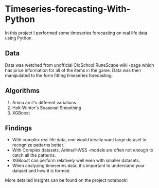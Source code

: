 # Timeseries-forecasting-With-Python
In this project I performed some timeseries forecasting on real life data using Python. 

## Data
Data was wetched from unofficial OldSchool RuneScape wiki -page which has price information for all of the items in the game. Data was then manipulated to the form fitting timeseries forecasting.

## Algorithms
1. Arima an it's different variations
2. Holt-Winter's Seasonal Smoothing
3. XGBoost

## Findings
- With complex real life data, one would ideally want large dataset to recognize patterns better.
- With Complex datasets, Arima/HWSS -models are often not enough to catch all the patterns.
- XGBoost can perform relatively well even with smaller datasets.
- When analyzing timeseries data, it's important to understand your dataset and how it is formed.

More detailed insights can be found on the project notebook!
